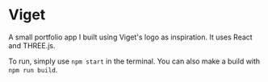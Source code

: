 # Viget

A small portfolio app I built using Viget's logo as inspiration. It uses React and THREE.js.

To run, simply use `npm start` in the terminal. You can also make a build with `npm run build`.


